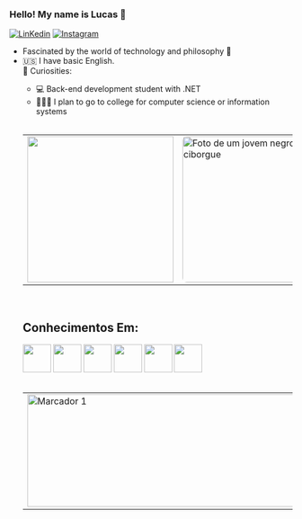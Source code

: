 ### Hello! My name is Lucas 🤖

[![LinKedin]( https://img.shields.io/badge/LinkedIn-0077B5?style=for-the-badge&logo=linkedin&logoColor=white)](https://www.linkedin.com/in/lucas-mateus-142832286/) [![Instagram](https://img.shields.io/badge/Instagram-E4405F?style=for-the-badge&logo=instagram&logoColor=white)](https://www.instagram.com/llucasz77)
<br>
<ul>
  <li>Fascinated by the world of technology and philosophy 🌌</li>  
  <li>🇺🇸 I have basic English.</li>
      <summary> 🚀 Curiosities:</summary>
            <ul> 
              <li> 💻 Back-end development student with .NET </li>
  <li> 🧑🏾‍💻 I plan to go to college for computer science or information systems</li>
</ul> 
  <br>
<table style="border: 0;">
  <tr>
    <td>
      <a href="https://github.com/Lucas-M7/github-readme-stats">
        <img src="https://github-readme-stats.vercel.app/api/top-langs/?username=Lucas-M7&langs_count=8&theme=dark&layout=pie" width="260" >
      </a>
    </td>
    <td>
      <div style="border-radius: 8px; overflow: hidden;">
        <img src="https://github.com/Lucas-M7/photo01/blob/main/_11768b9c-4052-47f4-9370-d99784ab0017.jpg" alt="Foto de um jovem negro ciborgue" width="260" height="260">
      </div>
    </td>
    <td>
      <img src= "https://github.com/Lucas-M7/photo01/blob/main/_531392e0-ef2d-4737-aeda-25108dce7e7a.jpg" width="260px" height="260px" alt="Foto de um jovem negro programador" >
    </td>
  </tr>
</table>
  <br>
  <div>
    <h2>Conhecimentos Em:</h2>
    <img src="https://cdn.jsdelivr.net/gh/devicons/devicon@latest/icons/csharp/csharp-original.svg" / width="50px">
    <img src="https://cdn.jsdelivr.net/gh/devicons/devicon@latest/icons/javascript/javascript-original.svg" / width="50px">
    <img src="https://cdn.jsdelivr.net/gh/devicons/devicon@latest/icons/html5/html5-original.svg" / width="50px">
    <img src="https://cdn.jsdelivr.net/gh/devicons/devicon@latest/icons/css3/css3-original.svg" / width="50px">
    <img src="https://cdn.jsdelivr.net/gh/devicons/devicon@latest/icons/mongodb/mongodb-original.svg" / width="50px">
    <img src="https://cdn.jsdelivr.net/gh/devicons/devicon@latest/icons/microsoftsqlserver/microsoftsqlserver-original.svg" / width="50px">
  </div>
  <br>
<table>
  <tr>
    <td>
      <img src="http://github-profile-summary-cards.vercel.app/api/cards/profile-details?username=Lucas-M7&theme=dark" width="700" height="200" alt="Marcador 1">
    </td>
  </tr>
</table>
